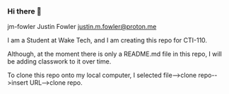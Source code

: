 ### Hi there 👋

jm-fowler Justin Fowler justin.m.fowler@proton.me

I am a Student at Wake Tech, and I am creating this repo for CTI-110.

Although, at the moment there is only a README.md file in this repo, I will be adding classwork to it over time.

To clone this repo onto my local computer, I selected file-->clone repo-->insert URL-->clone repo.


<!--
**jm-fowler/jm-fowler** is a ✨ _special_ ✨ repository because its `README.md` (this file) appears on your GitHub profile.

Here are some ideas to get you started:

- 🔭 I’m currently working on ...
- 🌱 I’m currently learning ...
- 👯 I’m looking to collaborate on ...
- 🤔 I’m looking for help with ...
- 💬 Ask me about ...
- 📫 How to reach me: ...
- 😄 Pronouns: ...
- ⚡ Fun fact: ...
-->
